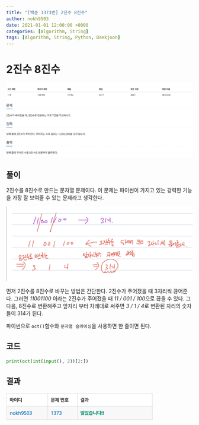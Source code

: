```yaml
---
title: "[백준 1373번] 2진수 8진수"
author: nokh9503
date: 2021-01-01 12:00:00 +0000
categories: [Algorithm, String]
tags: [Algorithm, String, Python, Baekjoon]
---
```


# 2진수 8진수

![backjoon_string(1373)](/assets/img/algorithm/backjoon/string/backjoon_string(1373).png)

## 풀이

2진수를 8진수로 만드는 문자열 문제이다. 이 문제는 파이썬이 가지고 있는 강력한 기능을 가장 잘 보여줄 수 있는 문제라고 생각한다.

![backjoon_string(1373)_sol](/assets/img/algorithm/backjoon/string/backjoon_string(1373)_sol.png)

먼저 2진수를 8진수로 바꾸는 방법은 간단한다. 2진수가 주어졌을 때 3자리씩 끊어준다. 그러면 *11001100* 이라는 2진수가 주어졌을 때 *11 / 001 / 100*으로 끊을 수 있다. 그 다음, 8진수로 변환해주고 앞자리 부터 차례대로 써주면 *3 / 1 / 4*로 변환된 자리의 숫자들이 314가 된다.

파이썬으로 `oct()`함수와 `문자열 슬라이싱`을 사용하면 한 줄이면 된다.

## 코드

```python
print(oct(int(input(), 2))[2:])
```

## 결과

![backjoon_string(1373)_res](/assets/img/algorithm/backjoon/string/backjoon_string(1373)_res.png)
